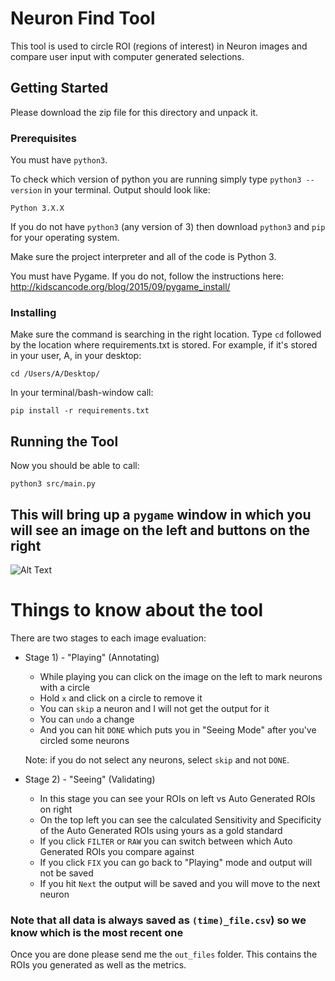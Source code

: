 # Neuron Find Tool

This tool is used to circle ROI (regions of interest) in Neuron images and compare user input with computer generated selections. 

## Getting Started

Please download the zip file for this directory and unpack it.

### Prerequisites

You must have `python3`.

To check which version of python you are running simply type `python3 --version` in your terminal.
Output should look like:
```
Python 3.X.X 
```

If you do not have `python3` (any version of 3) then download `python3` and `pip` for your operating system.

Make sure the project interpreter and all of the code is Python 3.

You must have Pygame. If you do not, follow the instructions here:
http://kidscancode.org/blog/2015/09/pygame_install/

### Installing
Make sure the command is searching in the right location. Type `cd`
followed by the location where requirements.txt is stored. For example, if it's stored in your user, A, in your desktop:
```
cd /Users/A/Desktop/
```

In your terminal/bash-window call:
```
pip install -r requirements.txt
```


## Running the Tool

Now you should be able to call:
```
python3 src/main.py
```



## This will bring up a `pygame` window in which you will see an image on the left and buttons on the right

![Alt Text](https://media.giphy.com/media/3gWIfrVa37glvztGOh/giphy.gif)

# Things to know about the tool

There are two stages to each image evaluation:
*   Stage 1) - "Playing" (Annotating)
      * While playing you can click on the image on the left to mark neurons with a circle
      * Hold `x` and click on a circle to remove it
      * You can `skip` a neuron and I will not get the output for it
      * You can `undo` a change
      * And you can hit `DONE` which puts you in "Seeing Mode" after you've circled some neurons
      
      Note: if you do not select any neurons, select `skip` and not `DONE`.
      
*   Stage 2) - "Seeing" (Validating)
      * In this stage you can see your ROIs on left vs Auto Generated ROIs on right
      * On the top left you can see the calculated Sensitivity and Specificity of the Auto Generated ROIs using yours as a gold standard
      * If you click `FILTER` or `RAW` you can switch between which Auto Generated ROIs you compare against
      * If you click `FIX` you can go back to "Playing" mode and output will not be saved
      * If you hit `Next` the output will be saved and you will move to the next neuron
      
### Note that all data is always saved as `(time)_file.csv`) so we know which is the most recent one

Once you are done please send me the `out_files` folder. This contains the ROIs you generated as well as the metrics.












